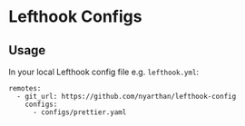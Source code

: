 # Lefthook Configs

## Usage

In your local Lefthook config file e.g. `lefthook.yml`:
```
remotes:
  - git_url: https://github.com/nyarthan/lefthook-config
    configs:
      - configs/prettier.yaml
```

